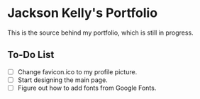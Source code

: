 # Jackson Kelly's Portfolio
This is the source behind my portfolio, which is still in progress.

## To-Do List
- [ ] Change favicon.ico to my profile picture.
- [ ] Start designing the main page.
- [ ] Figure out how to add fonts from Google Fonts.
